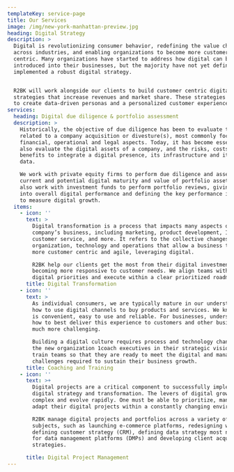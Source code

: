 ```yaml
---
templateKey: service-page
title: Our Services
image: /img/new-york-manhattan-preview.jpg
heading: Digital Strategy
description: >
  Digital is revolutionizing consumer behavior, redefining the value chain
  across industries, and enabling organizations to become more customers
  centric. Many organizations have started to address how digital can be
  introduced into their businesses, but the majority have not yet defined and
  implemented a robust digital strategy.


  R2BK will work alongside our clients to build customer centric digital
  strategies that increase revenues and market share. These strategies permit us
  to create data-driven personas and a personalized customer experience.
services:
  heading: Digital due diligence & portfolio assessment
  description: >
    Historically, the objective of due diligence has been to evaluate the risks
    related to a company acquisition or divesture(s), most commonly focused on
    financial, operational and legal aspects. Today, it has become essential to
    also evaluate the digital assets of a company, and the risks, costs and
    benefits to integrate a digital presence, its infrastructure and its related
    data.

    We work with private equity firms to perform due diligence and assess
    current and potential digital maturity and value of portfolio assets. We
    also work with investment funds to perform portfolio reviews, giving insight
    into overall digital performance and defining the key performance indicators
    to measure digital growth.
  items:
    - icon: ''
      text: >
        Digital transformation is a process that impacts many aspects of a
        company’s business, including marketing, product development, IT,
        customer service, and more. It refers to the collective changes in
        organization, technology and operations that allow a business to become
        more customer centric and agile, leveraging digital.

        R2BK help our clients get the most from their digital investments by
        becoming more responsive to customer needs. We align teams with defined
        digital priorities and execute within a clear prioritized roadmap.
      title: Digital Transformation
    - icon: ''
      text: >
        As individual consumers, we are typically mature in our understanding of
        how to use digital channels to buy products and services. We know what
        is convenient, easy to use and reliable. For businesses, understanding
        how to best deliver this experience to customers and other businesses is
        much more challenging.

        Building a digital culture requires process and technology changes, but
        the new organization 1coach executives in their strategic vision, and we
        train teams so that they are ready to meet the digital and managerial
        challenges required to sustain their business growth.
      title: Coaching and Training
    - icon: ''
      text: >+
        Digital projects are a critical component to successfully implementing
        digital strategy and transformation. The levers of digital growth are
        complex and evolve rapidly. One must be able to prioritize, manage and
        adapt their digital projects within a constantly changing environment.

        R2BK manage digital projects and portfolios across a variety of digital
        subjects, such as launching e-commerce platforms, redesigning websites,
        defining customer strategy (CRM), defining data strategy most notably
        for data management platforms (DMPs) and developing client acquisition
        strategies.

      title: Digital Project Management
---
```


